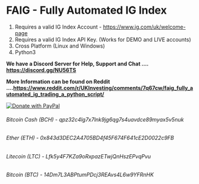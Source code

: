# FAIG - Fully Automated IG Index

1. Requires a valid IG Index Account - https://www.ig.com/uk/welcome-page
2. Requires a valid IG Index API Key. (Works for DEMO and LIVE accounts)
3. Cross Platform (Linux and Windows)
4. Python3

**We have a Discord Server for Help, Support and Chat .... https://discord.gg/NU56TS**

**More Information can be found on Reddit ....https://www.reddit.com/r/UKInvesting/comments/7q67cw/faig_fully_automated_ig_trading_a_python_script/**


<a href="https://www.paypal.com/cgi-bin/webscr?cmd=_s-xclick&hosted_button_id=WQ6V6K8ZY6D84">
  <img src="https://www.paypalobjects.com/en_US/GB/i/btn/btn_donateCC_LG.gif" alt="Donate with PayPal" />
</a>

###### Bitcoin Cash (BCH) - 	qpz32c4lg7x7lnk9jg6qg7s4uavdce89myax5v5nuk
###### Ether (ETH) - 				0x843d3DEC2A4705BD4f45F674F641cE2D0022c9FB
###### Litecoin (LTC) - 			Lfk5y4F7KZa9oRxpazETwjQnHszEPvqPvu
###### Bitcoin (BTC) - 			14Dm7L3ABPtumPDcj3REAvs4L6w9YFRnHK
